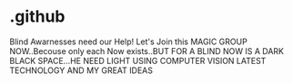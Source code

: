 # .github
Blind Awarnesses need our Help! Let's Join this MAGIC GROUP NOW..Becouse only each Now exists..BUT FOR A BLIND NOW IS A DARK BLACK SPACE...HE NEED LIGHT USING COMPUTER VISION LATEST TECHNOLOGY AND MY GREAT IDEAS  
